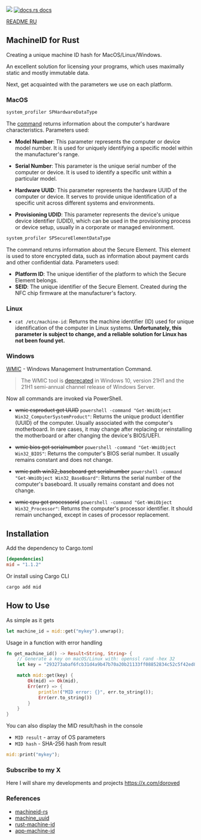 <a href="https://crates.io/crates/mid"><img src="https://img.shields.io/crates/v/mid?style=for-the-badge&logo=rust&color=orange" /></a>
<a href="https://docs.rs/mid/latest/mid/">
<img src="https://img.shields.io/badge/docs-latest-blue.svg?style=for-the-badge&logo=rust&color=blue"
      alt="docs.rs docs" />
</a>

[README RU](./README_RU.md)

## MachineID for Rust

Creating a unique machine ID hash for MacOS/Linux/Windows.

An excellent solution for licensing your programs, which uses maximally static and mostly immutable data.

Next, get acquainted with the parameters we use on each platform.

### MacOS

```bash
system_profiler SPHardwareDataType
```

The [command](https://ss64.com/osx/system_profiler.html) returns information about the computer's hardware characteristics. Parameters used:

- **Model Number**: This parameter represents the computer or device model number. It is used for uniquely identifying a specific model within the manufacturer's range.

- **Serial Number**: This parameter is the unique serial number of the computer or device. It is used to identify a specific unit within a particular model.

- **Hardware UUID**: This parameter represents the hardware UUID of the computer or device. It serves to provide unique identification of a specific unit across different systems and environments.

- **Provisioning UDID**: This parameter represents the device's unique device identifier (UDID), which can be used in the provisioning process or device setup, usually in a corporate or managed environment.

```bash
system_profiler SPSecureElementDataType
```

The command returns information about the Secure Element. This element is used to store encrypted data, such as information about payment cards and other confidential data. Parameters used:

- **Platform ID**: The unique identifier of the platform to which the Secure Element belongs.
- **SEID**: The unique identifier of the Secure Element. Created during the NFC chip firmware at the manufacturer's factory.

### Linux

- `cat /etc/machine-id`: Returns the machine identifier (ID) used for unique identification of the computer in Linux systems. **Unfortunately, this parameter is subject to change, and a reliable solution for Linux has not been found yet.**

### Windows

[WMIC](https://ss64.com/nt/wmic.html) - Windows Management Instrumentation Command.

> The WMIC tool is [deprecated](https://arc.net/l/quote/zgcodjij) in Windows 10, version 21H1 and the 21H1 semi-annual channel release of Windows Server.

Now all commands are invoked via PowerShell.

- ~~wmic csproduct get UUID~~ `powershell -command "Get-WmiObject Win32_ComputerSystemProduct"`: Returns the unique product identifier (UUID) of the computer. Usually associated with the computer's motherboard. In rare cases, it may change after replacing or reinstalling the motherboard or after changing the device's BIOS/UEFI.

- ~~wmic bios get serialnumber~~ `powershell -command "Get-WmiObject Win32_BIOS"`: Returns the computer's BIOS serial number. It usually remains constant and does not change.

- ~~wmic path win32_baseboard get serialnumber~~ `powershell -command "Get-WmiObject Win32_BaseBoard"`: Returns the serial number of the computer's baseboard. It usually remains constant and does not change.

- ~~wmic cpu get processorid~~ `powershell -command "Get-WmiObject Win32_Processor"`: Returns the computer's processor identifier. It should remain unchanged, except in cases of processor replacement.

## Installation

Add the dependency to Cargo.toml

```toml
[dependencies]
mid = "1.1.2"
```

Or install using Cargo CLI

```bash
cargo add mid
```

## How to Use

As simple as it gets

```rust
let machine_id = mid::get("mykey").unwrap();
```

Usage in a function with error handling

```rust
fn get_machine_id() -> Result<String, String> {
    // Generate a key on macOS/Linux with: openssl rand -hex 32
    let key = "293273abaf6fcb31d4a9b47b70a20b21133ff08852834c52c5f42ed8153b274a";

    match mid::get(key) {
        Ok(mid) => Ok(mid),
        Err(err) => {
            println!("MID error: {}", err.to_string());
            Err(err.to_string())
        }
    }
}
```

You can also display the MID result/hash in the console

- `MID result` - array of OS parameters
- `MID hash` - SHA-256 hash from result

```rust
mid::print("mykey");
```

### Subscribe to my X

Here I will share my developments and projects
https://x.com/doroved

### References

- [machineid-rs](https://github.com/Taptiive/machineid-rs)
- [machine_uuid](https://github.com/choicesourcing/machine_uuid)
- [rust-machine-id](https://github.com/mathstuf/rust-machine-id)
- [app-machine-id](https://github.com/d-k-bo/app-machine-id)
